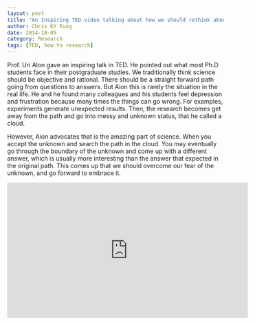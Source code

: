 ```yaml
---
layout: post
title: "An Inspiring TED video talking about how we should rethink about the unknown in the postgraduate or research study"
author: Chris KY Fung
date: 2014-10-05
category: Research
tags: [TED, how to research]
---
```


Prof. Uri Alon gave an inspiring talk in TED. He pointed out what most Ph.D students face in their postgraduate studies. We traditionally think science should be objective and rational. There should be a straight forward path going from questions to answers. But Aion this is rarely the situation in the real life. He and he found many colleagues and his students feel depression and frustration because many times the things can go wrong. For examples, experiments generate unexpected results. Then, the research becomes get away from the path and go into messy and unknown status, that he called a cloud. 

<!--more-->

However, Aion advocates that is the amazing part of science. When you accept the unknown and search the path in the cloud. You may eventually go through the boundary of the unknown and come up with a different answer, which is usually more interesting than the answer that expected in the original path. This comes up that we should overcome our fear of the unknown, and go forward to embrace it.

<iframe width="560" height="315" src="https://www.youtube.com/embed/F1U26PLiXjM" frameborder="0" allow="accelerometer; autoplay; encrypted-media; gyroscope; picture-in-picture" allowfullscreen></iframe>